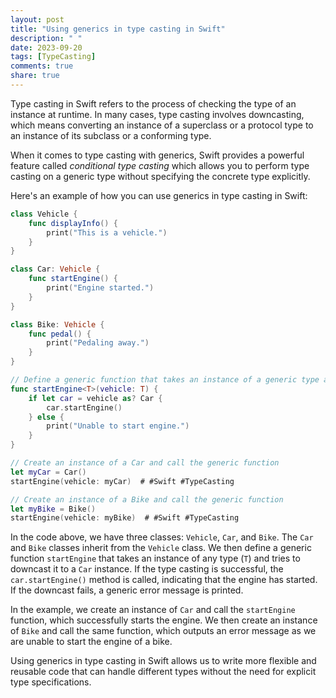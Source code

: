 ```yaml
---
layout: post
title: "Using generics in type casting in Swift"
description: " "
date: 2023-09-20
tags: [TypeCasting]
comments: true
share: true
---
```


Type casting in Swift refers to the process of checking the type of an instance at runtime. In many cases, type casting involves downcasting, which means converting an instance of a superclass or a protocol type to an instance of its subclass or a conforming type.

When it comes to type casting with generics, Swift provides a powerful feature called *conditional type casting* which allows you to perform type casting on a generic type without specifying the concrete type explicitly.

Here's an example of how you can use generics in type casting in Swift:

```swift
class Vehicle {
    func displayInfo() {
        print("This is a vehicle.")
    }
}

class Car: Vehicle {
    func startEngine() {
        print("Engine started.")
    }
}

class Bike: Vehicle {
    func pedal() {
        print("Pedaling away.")
    }
}

// Define a generic function that takes an instance of a generic type and performs type casting
func startEngine<T>(vehicle: T) {
    if let car = vehicle as? Car {
        car.startEngine()
    } else {
        print("Unable to start engine.")
    }
}

// Create an instance of a Car and call the generic function
let myCar = Car()
startEngine(vehicle: myCar)  # #Swift #TypeCasting

// Create an instance of a Bike and call the generic function
let myBike = Bike()
startEngine(vehicle: myBike)  # #Swift #TypeCasting
```

In the code above, we have three classes: `Vehicle`, `Car`, and `Bike`. The `Car` and `Bike` classes inherit from the `Vehicle` class. We then define a generic function `startEngine` that takes an instance of any type (`T`) and tries to downcast it to a `Car` instance. If the type casting is successful, the `car.startEngine()` method is called, indicating that the engine has started. If the downcast fails, a generic error message is printed.

In the example, we create an instance of `Car` and call the `startEngine` function, which successfully starts the engine. We then create an instance of `Bike` and call the same function, which outputs an error message as we are unable to start the engine of a bike.

Using generics in type casting in Swift allows us to write more flexible and reusable code that can handle different types without the need for explicit type specifications.